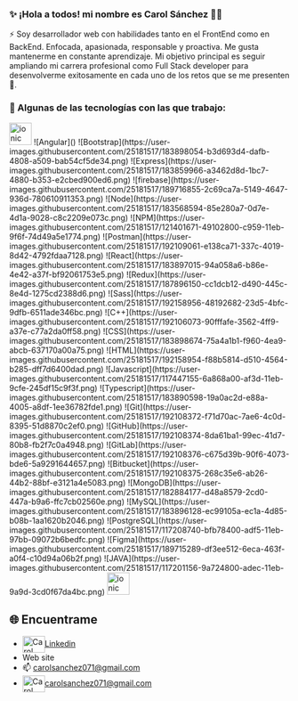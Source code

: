 ### ✨ ¡Hola a todos! mi nombre es Carol Sánchez 👩‍💻 


⚡ Soy desarrollador web con habilidades tanto en el FrontEnd como en BackEnd. Enfocada, apasionada, responsable y proactiva. Me gusta mantenerme en constante aprendizaje. Mi objetivo principal es seguir ampliando mi carrera profesional como Full Stack developer para desenvolverme exitosamente en cada uno de los retos que se me presenten 💪.

### 🎯 Algunas de las tecnologías con las que trabajo: 

<img src="https://user-images.githubusercontent.com/25181517/183890595-779a7e64-3f43-4634-bad2-eceef4e80268.png" alt="ionic" width="40" height="40"/>
![Angular]() 
![Bootstrap](https://user-images.githubusercontent.com/25181517/183898054-b3d693d4-dafb-4808-a509-bab54cf5de34.png)
![Express](https://user-images.githubusercontent.com/25181517/183859966-a3462d8d-1bc7-4880-b353-e2cbed900ed6.png)
![firebase](https://user-images.githubusercontent.com/25181517/189716855-2c69ca7a-5149-4647-936d-780610911353.png)
![Node](https://user-images.githubusercontent.com/25181517/183568594-85e280a7-0d7e-4d1a-9028-c8c2209e073c.png)
![NPM](https://user-images.githubusercontent.com/25181517/121401671-49102800-c959-11eb-9f6f-74d49a5e1774.png)
![Postman](https://user-images.githubusercontent.com/25181517/192109061-e138ca71-337c-4019-8d42-4792fdaa7128.png)
![React](https://user-images.githubusercontent.com/25181517/183897015-94a058a6-b86e-4e42-a37f-bf92061753e5.png)
![Redux](https://user-images.githubusercontent.com/25181517/187896150-cc1dcb12-d490-445c-8e4d-1275cd2388d6.png)
![Sass](https://user-images.githubusercontent.com/25181517/192158956-48192682-23d5-4bfc-9dfb-6511ade346bc.png)
![C++](https://user-images.githubusercontent.com/25181517/192106073-90fffafe-3562-4ff9-a37e-c77a2da0ff58.png)
![CSS](https://user-images.githubusercontent.com/25181517/183898674-75a4a1b1-f960-4ea9-abcb-637170a00a75.png)
![HTML](https://user-images.githubusercontent.com/25181517/192158954-f88b5814-d510-4564-b285-dff7d6400dad.png)
![Javascript](https://user-images.githubusercontent.com/25181517/117447155-6a868a00-af3d-11eb-9cfe-245df15c9f3f.png)
![Typescript](https://user-images.githubusercontent.com/25181517/183890598-19a0ac2d-e88a-4005-a8df-1ee36782fde1.png)
![Git](https://user-images.githubusercontent.com/25181517/192108372-f71d70ac-7ae6-4c0d-8395-51d8870c2ef0.png)
![GitHub](https://user-images.githubusercontent.com/25181517/192108374-8da61ba1-99ec-41d7-80b8-fb2f7c0a4948.png)
![GitLab](https://user-images.githubusercontent.com/25181517/192108376-c675d39b-90f6-4073-bde6-5a9291644657.png)
![Bitbucket](https://user-images.githubusercontent.com/25181517/192108375-268c35e6-ab26-44b2-88bf-e3121a4e5083.png)
![MongoDB](https://user-images.githubusercontent.com/25181517/182884177-d48a8579-2cd0-447a-b9a6-ffc7cb02560e.png)
![MySQL](https://user-images.githubusercontent.com/25181517/183896128-ec99105a-ec1a-4d85-b08b-1aa1620b2046.png)
![PostgreSQL](https://user-images.githubusercontent.com/25181517/117208740-bfb78400-adf5-11eb-97bb-09072b6bedfc.png)
![Figma](https://user-images.githubusercontent.com/25181517/189715289-df3ee512-6eca-463f-a0f4-c10d94a06b2f.png)
![JAVA](https://user-images.githubusercontent.com/25181517/117201156-9a724800-adec-11eb-9a9d-3cd0f67da4bc.png)
<a href="https://ionicframework.com" target="_blank" rel="noreferrer"> <img src="https://upload.wikimedia.org/wikipedia/commons/d/d1/Ionic_Logo.svg" alt="ionic" width="40" height="40"/> </a>


## 🌐 Encuentrame 

- <a href="https://linkedin.com/in/carlos-salvador-513a7b122/" target="blank"><img align="center" src="https://cdn.jsdelivr.net/npm/simple-icons@3.0.1/icons/linkedin.svg" alt="Carol Sanchez" height="30" width="40" />Linkedin</a>
- Web site
- 📫 carolsanchez071@gmail.com
- <a href="mailto:carolsanchez071@gmail.com" target="blank"><img align="center" src="https://cdn.jsdelivr.net/npm/simple-icons@3.0.1/icons/gmail.svg" alt="Carol Sanchez" height="30" width="40" />carolsanchez071@gmail.com</a>



<!--
Mi github [GitHub Pages](https://pages.github.com/).
📫
**sanchezcarol/sanchezcarol** is a ✨ _special_ ✨ repository because its `README.md` (this file) appears on your GitHub profile.

- 🔭 I’m currently working on ...
- 🌱 I’m currently learning ...
- 👯 I’m looking to collaborate on ...
- 🤔 I’m looking for help with ...
- 💬 Ask me about ...
- 📫 How to reach me: ...
- 😄 Pronouns: ...
-  Fun fact: ...
-->
